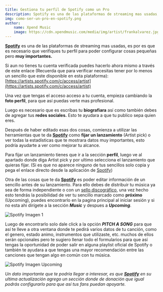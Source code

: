 ```yaml
---
title: Gestiona tu perfil de Spotify como un Pro
description: Spotify es una de las plataformas de streaming mas usadas, es por es que es necesario que verifiques tu perfil para poder configurar cosas pequeñas pero muy importantes.
img: como-ser-un-pro-en-spotify.png
author:
    name: Xpend Music
    image: https://cdn.xpendmusic.com/media/img/artist/frankalvarez.jpg
---
```


**[Spotify](https://www.spotify.com/)** es una de las plataformas de streaming mas usadas, es por es que es necesario que verifiques tu perfil para poder configurar cosas pequeñas pero **muy importantes.**

Si aun no tienes tu cuenta verificada puedes hacerlo ahora mismo a través de este enlace (Recuerda que para verificar necesitas tener por lo menos un sencillo que este disponible en esta plataforma): [https://artists.spotify.com/c/access/artist](https://artists.spotify.com/c/access/artist)

Una vez que tengas el acceso acceso a tu cuenta, empieza cambiando la **foto perfil**, para que así puedas verte mas profesional.

Luego es necesario que es escribas tu **biografiara** así como también debes de agregar tus **redes sociales.** Esto te ayudara a que tu publico sepa quien eres.

Después de haber editado esas dos cosas, comienza a utilizar las herramientas que te da **[Spotify](https://www.spotify.com/)** como **fijar un lanzamiento** (Artist pick) o ver todas la estadísticas que te mostrara datos muy importantes, esto podría ayudarte a  ver como mejorar tu alcance.

Para fijar un lanzamiento tienes que ir a la sección **perfil**, luego ve al apartado donde diga Artist pick y por ultimo selecciona el lanzamiento que quieras fijar. (Si es que no aparece ninguno de tus sencillos solo copia y pega el enlace directo desde la aplicación de [Spotify](https://open.spotify.com/))

Otra de las cosas que te da **[Spotify](https://www.spotify.com/)** es poder editar información de un sencillo antes de su lanzamiento. Para ello debes de distribuir tu música ya sea de forma independiente o con un [sello discográfico](https://xpendmusic.com/), una vez hecho esto tendrás la posibilidad de ver tu sencillo marcado como **próximo** (Upcoming), puedes encontrarlo  en la pagina principal al iniciar sesión y si no esta ahi dirígete a la sección ***Music*** y despues a ***Upcoming***. 

![Spotify Imagen 1](/media/image/blog/spotify-1.png)

Luego de encontrarlo solo dale click a la opción ***PITCH A SONG*** para que así te lleve a otra ventana donde te pedirá varios datos de tu canción, como el genero, estado animo, instrumentos que utilizaste, etc. muchos de ellos serán opcionales pero te sugiero llenar todo el formularios para que así tengas la oportunidad de poder salir en alguna playlist oficial de Spotify o también te ayudara a que tengas una mayor recomendación entre las canciones que tengan algo en común con tu música.

![Spotify Imagen Upcoming](/media/image/blog/spotify-2.png)

_Un dato importante que te podría llegar a interesar, es que **[Spotify](https://www.spotify.com/)** en su ultima actualización agrego un sección donde de donación que igual podrás configurarlo para que así tus fans puedan apoyarte._